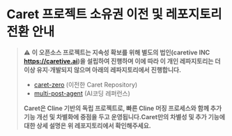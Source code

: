 # Caret 프로젝트 소유권 이전 및 레포지토리 전환 안내

> ⚠️ **이 오픈소스 프로젝트는 지속성 확보를 위해 별도의 법인(caretive INC https://caretive.ai)을 설립하여 진행하며 이에 따라 이 개인 레파지토리는 더 이상 유지·개발되지 않으며 아래의 레파지토리에서 진행합니다.**
>
> - [caret-zero](https://github.com/aicoding-caret/caret-zero) (이전한 Caret Repository)
> - [multi-post-agent](https://github.com/aicoding-caret/multi-post-agent) (AI코딩 레퍼런스)
>
> **Caret은 Cline 기반의 독립 프로젝트로, 빠른 Cline 머징 프로세스와 함께 추가 기능 개선 및 차별화에 중점을 두고 운영됩니다.Caret만의 차별성 및 추가 기능에 대한 상세 설명은 위 레포지토리에서 확인해주세요.**

